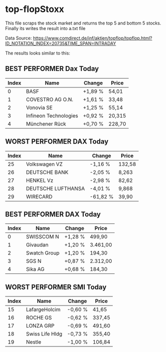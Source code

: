 # top-flopStoxx
This file scraps the stock market and returns the top 5 and bottom 5 stocks.
Finally its writes the result into a.txt file

Data Source:
https://www.comdirect.de/inf/aktien/topflop/topflop.html?ID_NOTATION_INDEX=20735&TIME_SPAN=INTRADAY


The results looks similar to this:


## BEST PERFORMER Dax Today
Index | Name | Change | Price 
------------ | -------------|-------------|-------------
|0|                        BASF|   +1,89 %|     54,01
|1|            COVESTRO AG O.N.|   +1,61 %|     33,48
|2|                  Vonovia SE|   +1,25 %|     55,14
|3|       Infineon Technologies|   +0,92 %|    20,315
|4|              Münchener Rück|   +0,70 %|    228,70

## WORST PERFORMER DAX Today
Index | Name | Change | Price 
------------ | -------------|-------------|-------------
|25|               Volkswagen VZ|   -1,16 %|    132,58
|26|               DEUTSCHE BANK|   -2,05 %|     8,263
|27|                   HENKEL Vz|   -2,98 %|     82,62
|28|          DEUTSCHE LUFTHANSA|   -4,01 %|     9,868
|29|                    WIRECARD|  -61,82 %|     39,90

## BEST PERFORMER DAX Today
Index | Name | Change | Price 
------------ | -------------|-------------|-------------
|0|                  SWISSCOM N|   +1,28 %|    499,90
|1|                    Givaudan|   +1,20 %|  3.461,00
|2|                Swatch Group|   +1,20 %|    194,30
|3|                       SGS N|   +0,87 %|  2.312,00
|4|                     Sika AG|   +0,68 %|    184,30

## WORST PERFORMER SMI Today
Index | Name | Change | Price 
------------ | -------------|-------------|-------------
|15|               LafargeHolcim|   -0,60 %|     41,65
|16|                    ROCHE GS|   -0,62 %|    337,45
|17|                   LONZA GRP|   -0,69 %|    491,60
|18|             Swiss Life Hldg|   -0,73 %|    355,40
|19|                      Nestle|   -1,00 %|    106,84
